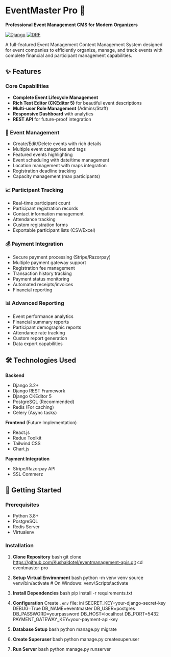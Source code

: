 # EventMaster Pro 🎉

**Professional Event Management CMS for Modern Organizers**

[![Django](https://img.shields.io/badge/Django-3.2-brightgreen.svg)](https://www.djangoproject.com/)
[![DRF](https://img.shields.io/badge/DRF-3.14-blue.svg)](https://www.django-rest-framework.org/)

A full-featured Event Management Content Management System designed for event companies to efficiently organize, manage, and track events with complete financial and participant management capabilities.

## ✨ Features

### Core Capabilities
- **Complete Event Lifecycle Management**
- **Rich Text Editor (CKEditor 5)** for beautiful event descriptions
- **Multi-user Role Management** (Admins/Staff)
- **Responsive Dashboard** with analytics
- **REST API** for future-proof integration

### 🎯 Event Management
- Create/Edit/Delete events with rich details
- Multiple event categories and tags
- Featured events highlighting
- Event scheduling with date/time management
- Location management with maps integration
- Registration deadline tracking
- Capacity management (max participants)

### 📈 Participant Tracking
- Real-time participant count
- Participant registration records
- Contact information management
- Attendance tracking
- Custom registration forms
- Exportable participant lists (CSV/Excel)

### 💰 Payment Integration
- Secure payment processing (Stripe/Razorpay)
- Multiple payment gateway support
- Registration fee management
- Transaction history tracking
- Payment status monitoring
- Automated receipts/invoices
- Financial reporting

### 📊 Advanced Reporting
- Event performance analytics
- Financial summary reports
- Participant demographic reports
- Attendance rate tracking
- Custom report generation
- Data export capabilities

## 🛠 Technologies Used

**Backend**
- Django 3.2+
- Django REST Framework
- Django CKEditor 5
- PostgreSQL (Recommended)
- Redis (For caching)
- Celery (Async tasks)

**Frontend** (Future Implementation)
- React.js
- Redux Toolkit
- Tailwind CSS
- Chart.js

**Payment Integration**
- Stripe/Razorpay API
- SSL Commerz

## 🚀 Getting Started

### Prerequisites
- Python 3.8+
- PostgreSQL
- Redis Server
- Virtualenv

### Installation

1. **Clone Repository**
bash
git clone https://github.com/Kushaldotel/eventmanagement-apis.git
cd eventmaster-pro


2. **Setup Virtual Environment**
bash
python -m venv venv
source venv/bin/activate  # On Windows: venv\Scripts\activate


3. **Install Dependencies**
bash
pip install -r requirements.txt


4. **Configuration**
Create `.env` file:
ini
SECRET_KEY=your-django-secret-key
DEBUG=True
DB_NAME=eventmaster
DB_USER=postgres
DB_PASSWORD=yourpassword
DB_HOST=localhost
DB_PORT=5432
PAYMENT_GATEWAY_KEY=your-payment-api-key


5. **Database Setup**
bash
python manage.py migrate


6. **Create Superuser**
bash
python manage.py createsuperuser


7. **Run Server**
bash
python manage.py runserver
